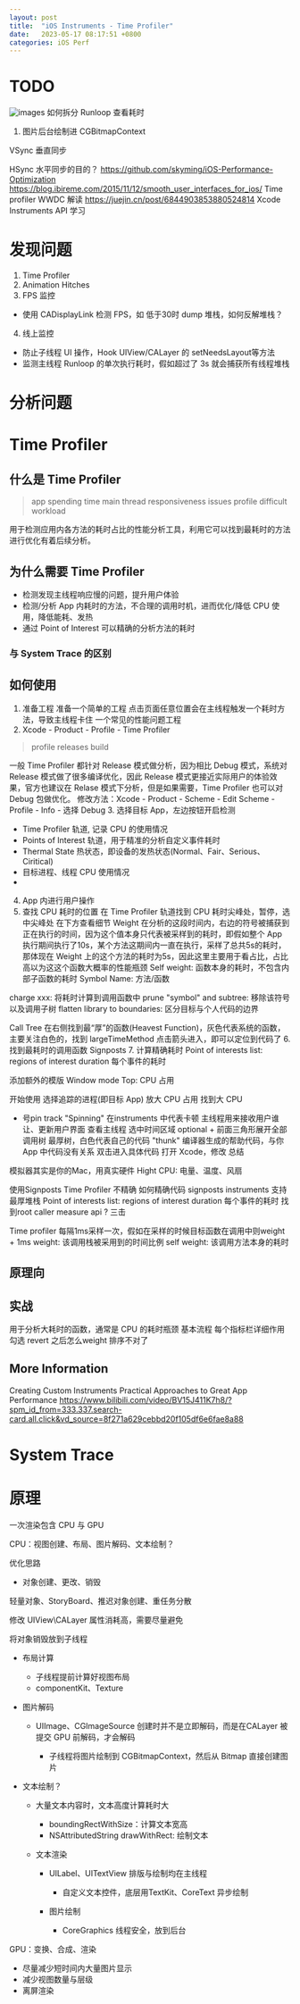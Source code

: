 ```yaml
---
layout: post
title:  "iOS Instruments - Time Profiler"
date:   2023-05-17 08:17:51 +0800
categories: iOS Perf
---
```


# TODO
![images](assets/imgs/time_profiler_start.png)
如何拆分 Runloop 查看耗时

1.  图片后台绘制进 CGBitmapContext

VSync 垂直同步

HSync 水平同步的目的？
https://github.com/skyming/iOS-Performance-Optimization
<https://blog.ibireme.com/2015/11/12/smooth_user_interfaces_for_ios/>
Time profiler WWDC 解读 https://juejin.cn/post/6844903853880524814
Xcode Instruments API 学习
# 发现问题
1. Time Profiler
2. Animation Hitches
3. FPS 监控
- 使用 CADisplayLink 检测 FPS，如 低于30时 dump 堆栈，如何反解堆栈？
4. 线上监控
- 防止子线程 UI 操作，Hook UIView/CALayer 的 setNeedsLayout等方法
- 监测主线程 Runloop 的单次执行耗时，假如超过了 3s 就会捕获所有线程堆栈


# 分析问题

# Time Profiler
## 什么是 Time Profiler
> app spending time
> main thread responsiveness issues
> profile difficult workload

用于检测应用内各方法的耗时占比的性能分析工具，利用它可以找到最耗时的方法进行优化有着后续分析。

## 为什么需要 Time Profiler
- 检测发现主线程响应慢的问题，提升用户体验
- 检测/分析 App 内耗时的方法，不合理的调用时机，进而优化/降低 CPU 使用，降低能耗、发热 
- 通过 Point of Interest 可以精确的分析方法的耗时

### 与 System Trace 的区别

## 如何使用
1. 准备工程
准备一个简单的工程
点击页面任意位置会在主线程触发一个耗时方法，导致主线程卡住
一个常见的性能问题工程
2. Xcode - Product - Profile - Time Profiler
> profile releases build

一般 Time Profiler 都针对 Release 模式做分析，因为相比 Debug 模式，系统对 Release 模式做了很多编译优化，因此 Release 模式更接近实际用户的体验效果，官方也建议在 Relase 模式下分析，但是如果需要，Time Profiler 也可以对 Debug 包做优化。
修改方法：Xcode - Product - Scheme - Edit Scheme - Profile - Info - 选择 Debug
3. 选择目标 App，左边按钮开启检测
  - Time Profiler 轨道, 记录 CPU 的使用情况
  - Points of Interest 轨道，用于精准的分析自定义事件耗时
  - Thermal State 热状态，即设备的发热状态(Normal、Fair、Serious、Ciritical)
  - 目标进程、线程 CPU 使用情况
  - 
4. App 内进行用户操作
5. 查找 CPU 耗时的位置
在 Time Profiler 轨道找到 CPU 耗时尖峰处，暂停，选中尖峰处
在下方查看细节
Weight 在分析的这段时间内，右边的符号被捕获到正在执行的时间，因为这个值本身只代表被采样到的耗时，即假如整个 App 执行期间执行了10s，某个方法这期间内一直在执行，采样了总共5s的耗时，那体现在 Weight 上的这个方法的耗时为5s，因此这里主要用于看占比，占比高以为这这个函数大概率的性能瓶颈
Self weight: 函数本身的耗时，不包含内部子函数的耗时
Symbol Name: 方法/函数

charge xxx: 将耗时计算到调用函数中
prune "symbol" and subtree: 移除该符号以及调用子树
flatten library to boundaries: 区分目标与个人代码的边界

Call Tree
在右侧找到最“厚”的函数(Heavest Function)，灰色代表系统的函数，主要关注白色的，找到 largeTimeMethod
点击箭头进入，即可以定位到代码了
6. 找到最耗时的调用函数
Signposts
7. 计算精确耗时
Point of interests 
list: regions of interest
duration 每个事件的耗时

添加额外的模版
Window mode
Top: CPU 占用

开始使用
选择追踪的进程(即目标 App)
放大
CPU 占用
找到大 CPU
+ 号pin track
"Spinning" 在instruments 中代表卡顿
主线程用来接收用户谁让、更新用户界面
查看主线程
选中时间区域
optional + 前面三角形展开全部调用树
最厚树，白色代表自己的代码
"thunk" 编译器生成的帮助代码，与你App 中代码没有关系
双击进入具体代码
打开 Xcode，修改
总结

模拟器其实是你的Mac，用真实硬件
Hight CPU: 电量、温度、风扇

使用Signposts
Time Profiler 不精确
如何精确代码
signposts
instruments 支持
最厚堆栈
Point of interests 
list: regions of interest
duration 每个事件的耗时
找到root caller
measure api ?
三击



Time profiler 每隔1ms采样一次，假如在采样的时候目标函数在调用中则weight + 1ms
weight: 该调用栈被采用到的时间比例
self weight: 该调用方法本身的耗时

## 原理向
## 实战
用于分析大耗时的函数，通常是 CPU 的耗时瓶颈
基本流程
每个指标栏详细作用
勾选 revert 之后怎么weight 排序不对了


## More Information
Creating Custom Instruments
Practical Approaches to Great App Performance
https://www.bilibili.com/video/BV15J411K7h8/?spm_id_from=333.337.search-card.all.click&vd_source=8f271a629cebbd20f105df6e6fae8a88

# System Trace

# 原理
一次渲染包含 CPU 与 GPU

CPU：视图创建、布局、图片解码、文本绘制？

优化思路

*   对象创建、更改、销毁

轻量对象、StoryBoard、推迟对象创建、重任务分散

修改 UIView\CALayer 属性消耗高，需要尽量避免

将对象销毁放到子线程

*   布局计算

    *   子线程提前计算好视图布局
    *   componentKit、Texture
*   图片解码

    *   UIImage、CGImageSource 创建时并不是立即解码，而是在CALayer 被提交 GPU 前解码，才会解码

        *   子线程将图片绘制到 CGBitmapContext，然后从 Bitmap 直接创建图片
*   文本绘制？

    *   大量文本内容时，文本高度计算耗时大

        *   boundingRectWithSize：计算文本宽高
        *   NSAttributedString drawWithRect: 绘制文本
    *   文本渲染

        *   UILabel、UITextView 排版与绘制均在主线程

            *   自定义文本控件，底层用TextKit、CoreText 异步绘制
        *   图片绘制

            *   CoreGraphics 线程安全，放到后台

&#x20;GPU：变换、合成、渲染

*   尽量减少短时间内大量图片显示
*   减少视图数量与层级
*   离屏渲染



